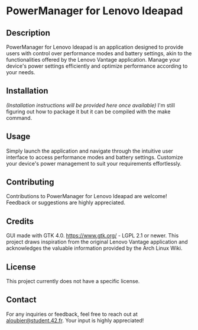 # PowerManager for Lenovo Ideapad

## Description
PowerManager for Lenovo Ideapad is an application designed to provide users with control over performance modes and battery settings, akin to the functionalities offered by the Lenovo Vantage application. Manage your device's power settings efficiently and optimize performance according to your needs.

## Installation
*(Installation instructions will be provided here once available)*
I'm still figuring out how to package it but it can be compiled with the make command.

## Usage
Simply launch the application and navigate through the intuitive user interface to access performance modes and battery settings. Customize your device's power management to suit your requirements effortlessly.

## Contributing
Contributions to PowerManager for Lenovo Ideapad are welcome!
Feedback or suggestions are highly appreciated.
## Credits
GUI made with GTK 4.0. https://www.gtk.org/ - LGPL 2.1 or newer.
This project draws inspiration from the original Lenovo Vantage application and acknowledges the valuable information provided by the Arch Linux Wiki.

## License
This project currently does not have a specific license.

## Contact
For any inquiries or feedback, feel free to reach out at aloubier@student.42.fr. Your input is highly appreciated!
